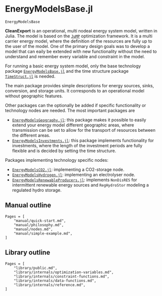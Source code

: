 # EnergyModelsBase.jl

```@docs
EnergyModelsBase
```

**CleanExport** is an operational, multi nodeal energy system model, written in Julia.
The model is based on the [`JuMP`](https://jump.dev/JuMP.jl/stable/) optimization framework.
It is a multi carrier energy model, where the definition of the resources are fully up to the user of the model.
One of the primary design goals was to develop a model that can eaily be extended with new functionality without the need to understand and remember every variable and constraint in the model.

For running a basic energy system model, only the base technology package
[`EnergyModelsBase.jl`](https://clean_export.pages.sintef.no/energymodelsbase.jl/)
and the time structure package
[`TimeStruct.jl`](https://gitlab.sintef.no/julia-one-sintef/timestruct.jl)
is needed.

The main package provides simple descriptions for energy sources, sinks, conversion, and storage units.
It corresponds to an operational model without geographic features.

Other packages can the optionally be added if specific functionality or technology nodes are needed. The most important packages are

- [`EnergyModelsGeography.jl`](https://clean_export.pages.sintef.no/energymodelsgeography.jl/):
   this package makes it possible to easily extend your energy model different
   geographic areas, where transmission can be set to allow for the transport of
   resources between the different areas.
- [`EnergyModelsInvestments.jl`](https://clean_export.pages.sintef.no/energymodelsinvestments.jl/):
   this package implements functionality for investments, where the length of the
   investment periods are fully flexible and is decided by setting the time
   structure.

Packages implementing technology specific nodes:

- [`EnergyModelsCO2.jl`](https://clean_export.pages.sintef.no/EnergyModelsCO2.jl/): implementing a CO2-storage node.
- [`EnergyModelsHydrogen.jl`](https://clean_export.pages.sintef.no/energymodelshydrogen.jl/): implementing an electrolyser node.
- [`EnergyModelsRenewableProducers.jl`](https://clean_export.pages.sintef.no/energymodelsrenewableproducers.jl/): implements `NonDisRES` for intermittent renewable energy sources and `RegHydroStor` modeling a regulated hydro storage.

## Manual outline

```@contents
Pages = [
    "manual/quick-start.md",
    "manual/philosophy.md",
    "manual/nodes.md",
    "manual/simple-example.md",
]
```

## Library outline

```@contents
Pages = [
    "library/public.md",
    "library/internals/optimization-variables.md",
    "library/internals/constraint-functions.md",
    "library/internals/data-functions.md",
    "library/internals/reference.md",
]
```
